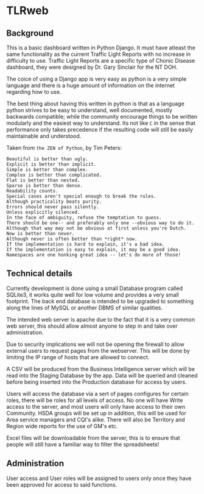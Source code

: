 # TLRweb

## Background
This is a basic dashboard written in Python Django. It must have atleast the 
same functionality as the current Traffic Light Reports with no increase in 
difficulty to use. Traffic Light Reports are a specific type of Chonic Disease 
dashboard, they were designed by Dr. Gary Sinclair for the NT DOH.

The coice of using a Django app is very easy as python is a very simple language
and there is a huge amount of information on the internet regarding how to use.

The best thing about having this written in python is that as a language python
strives to be easy to understand, well documented, mostly backwards compatible;
while the community encourage things to be written modularly and the easiest way
to understand. Its not like `C` in the sense that performance only takes precedence
if the resulting code will still be easily maintainable and understood.

Taken from `the ZEN of Python`, by Tim Peters:

    Beautiful is better than ugly.
    Explicit is better than implicit.
    Simple is better than complex.
    Complex is better than complicated.
    Flat is better than nested.
    Sparse is better than dense.
    Readability counts.
    Special cases aren't special enough to break the rules.
    Although practicality beats purity.
    Errors should never pass silently.
    Unless explicitly silenced.
    In the face of ambiguity, refuse the temptation to guess.
    There should be one-- and preferably only one --obvious way to do it.
    Although that way may not be obvious at first unless you're Dutch.
    Now is better than never.
    Although never is often better than *right* now.
    If the implementation is hard to explain, it's a bad idea.
    If the implementation is easy to explain, it may be a good idea.
    Namespaces are one honking great idea -- let's do more of those!
    
## Technical details
Currently development is done using a small Database program called SQLite3, it
works quite well for low volume and provides a very small footprint. The back 
end database is intended to be upgraded to something along the lines of MySQL 
or another DBMS of similar qualities.

The intended web server is apache due to the fact that it is a very common web
server, this should allow almost anyone to step in and take over administration.

Due to security implications we will not be opening the firewall to allow external
users to request pages from the webserver. This will be done by limiting the IP
range of hosts that are allowed to connect.

A CSV will be produced from the Business Intelligence server which will be read
into the Staging Database by the app. Data will be queried and cleaned before 
being inserted into the Production database for access by users.

Users will access the database via a sert of pages configures for certain roles,
there will be roles for all levels of access. No one will have Write access to 
the server, and most users will only have access to their own Community. HSDA
groups will be set up in addition, this will be used for Area service managers
and CQI's alike. There will also be Territory and Region wide reports for the 
use of GM's etc.

Excel files will be downloadable from the server, this is to ensure that people
will still have a familiar way to filter the spreadsheets!

## Administration
User access and User roles will be assigned to users only once they have been 
approved for access to said functions.
